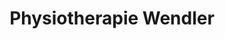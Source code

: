 ---
title: "Physiotherapie Wendler"
url: /thalheim-erzgebirge/physiotherapie-wendler/
shop: Massage
---